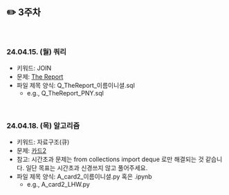## ✏️ 3주차

</br>

### 24.04.15. (월) 쿼리
- 키워드: JOIN
- 문제: [The Report](https://www.hackerrank.com/challenges/the-report/problem?isFullScreen=true)
- 파일 제목 양식: Q_TheReport_이름이니셜.sql
  - e.g., Q_TheReport_PNY.sql
 
</br>

### 24.04.18. (목) 알고리즘
- 키워드: 자료구조(큐)
- 문제: [카드2](https://www.acmicpc.net/problem/2164)
- 참고: 시간초과 문제는 from collections import deque 로만 해결되는 것 같습니다. 일단 목표는 시간초과 신경쓰지 않고 풀어주세요.
- 파일 제목 양식: A_card2_이름이니셜.py 혹은 .ipynb
  - e.g., A_card2_LHW.py

</br>

